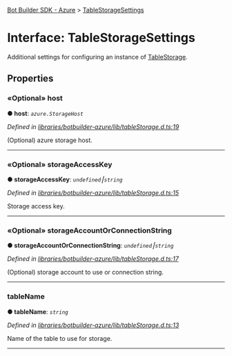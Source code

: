 [Bot Builder SDK - Azure](../README.md) > [TableStorageSettings](../interfaces/botbuilder_azure.tablestoragesettings.md)



# Interface: TableStorageSettings


Additional settings for configuring an instance of [TableStorage](../classes/botbuilder_azure_v4.tablestorage.html).


## Properties
<a id="host"></a>

### «Optional» host

**●  host**:  *`azure.StorageHost`* 

*Defined in [libraries/botbuilder-azure/lib/tableStorage.d.ts:19](https://github.com/Microsoft/botbuilder-js/blob/09ad751/libraries/botbuilder-azure/lib/tableStorage.d.ts#L19)*



(Optional) azure storage host.




___

<a id="storageaccesskey"></a>

### «Optional» storageAccessKey

**●  storageAccessKey**:  *`undefined`⎮`string`* 

*Defined in [libraries/botbuilder-azure/lib/tableStorage.d.ts:15](https://github.com/Microsoft/botbuilder-js/blob/09ad751/libraries/botbuilder-azure/lib/tableStorage.d.ts#L15)*



Storage access key.




___

<a id="storageaccountorconnectionstring"></a>

### «Optional» storageAccountOrConnectionString

**●  storageAccountOrConnectionString**:  *`undefined`⎮`string`* 

*Defined in [libraries/botbuilder-azure/lib/tableStorage.d.ts:17](https://github.com/Microsoft/botbuilder-js/blob/09ad751/libraries/botbuilder-azure/lib/tableStorage.d.ts#L17)*



(Optional) storage account to use or connection string.




___

<a id="tablename"></a>

###  tableName

**●  tableName**:  *`string`* 

*Defined in [libraries/botbuilder-azure/lib/tableStorage.d.ts:13](https://github.com/Microsoft/botbuilder-js/blob/09ad751/libraries/botbuilder-azure/lib/tableStorage.d.ts#L13)*



Name of the table to use for storage.




___


